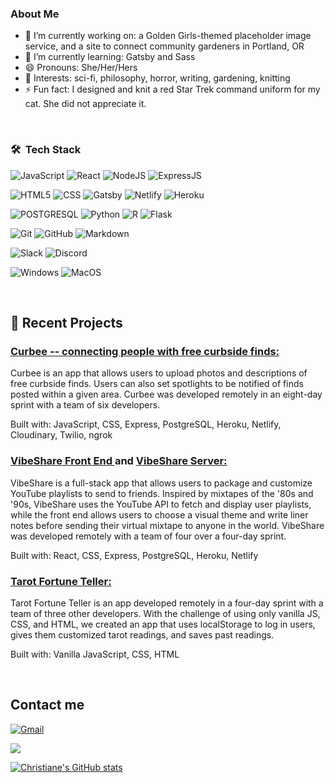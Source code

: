 <h3> About Me </h3>

- 🔭 I’m currently working on: a Golden Girls-themed placeholder image service, and a site to connect community gardeners in Portland, OR 
- 🌱 I’m currently learning: Gatsby and Sass
- 😄 Pronouns: She/Her/Hers 
- 💜 Interests: sci-fi, philosophy, horror, writing, gardening, knitting
- ⚡ Fun fact: I designed and knit a red Star Trek command uniform for my cat. She did not appreciate it. 

<br/>

<h3> 🛠 &nbsp;Tech Stack</h3>

  ![JavaScript](https://img.shields.io/badge/JavaScript-323330?style=for-the-badge&logo=javascript&logoColor=F7DF1E)
  ![React](https://img.shields.io/badge/React-20232A?style=for-the-badge&logo=react&logoColor=61DAFB)
  ![NodeJS](https://img.shields.io/badge/Node.js-43853D?style=for-the-badge&logo=node.js&logoColor=white)
  ![ExpressJS](https://img.shields.io/badge/Express.js-404D59?style=for-the-badge)</br>
  
  ![HTML5](https://img.shields.io/badge/HTML5-E34F26?style=for-the-badge&logo=html5&logoColor=white)
  ![CSS](https://img.shields.io/badge/CSS-239120?&style=for-the-badge&logo=css3&logoColor=white)
  ![Gatsby](https://img.shields.io/badge/Gatsby-663399?style=for-the-badge&logo=gatsby&logoColor=white)
  ![Netlify](https://img.shields.io/badge/Netlify-00C7B7?style=for-the-badge&logo=netlify&logoColor=white)
  ![Heroku](https://img.shields.io/badge/Heroku-430098?style=for-the-badge&logo=heroku&logoColor=white)</br>

  ![POSTGRESQL](https://img.shields.io/badge/PostgreSQL-316192?style=for-the-badge&logo=postgresql&logoColor=white) 
  ![Python](https://img.shields.io/badge/Python-14354C?style=for-the-badge&logo=python&logoColor=white) 
  ![R](https://img.shields.io/badge/R-276DC3?style=for-the-badge&logo=r&logoColor=white)
  ![Flask](https://img.shields.io/badge/Flask-000000?style=for-the-badge&logo=flask&logoColor=white)</br>

  ![Git](https://img.shields.io/badge/Git-F05032?style=for-the-badge&logo=git&logoColor=white)
  ![GitHub](https://img.shields.io/badge/GitHub-100000?style=for-the-badge&logo=github&logoColor=white)
  ![Markdown](https://img.shields.io/badge/Markdown-000000?style=for-the-badge&logo=markdown&logoColor=white)</br>

  ![Slack](https://img.shields.io/badge/Slack-4A154B?style=for-the-badge&logo=slack&logoColor=white)
  ![Discord](https://img.shields.io/badge/Discord-7289DA?style=for-the-badge&logo=discord&logoColor=white)</br>

  ![Windows](https://img.shields.io/badge/Windows-0078D6?style=for-the-badge&logo=windows&logoColor=white)
  ![MacOS](https://img.shields.io/badge/MacOS-000000?style=for-the-badge&logo=macos&logoColor=white)</br>

<br/>

<p>

## 📝 Recent Projects
### [ Curbee -- connecting people with free curbside finds: ](https://github.com/curbee-by-curbees)<br>
Curbee is an app that allows users to upload photos and descriptions of free curbside finds. Users can also set spotlights to be notified of finds posted within a given area. Curbee was developed remotely in an eight-day sprint with a team of six developers.<br>
  
Built with: JavaScript, CSS, Express, PostgreSQL, Heroku, Netlify, Cloudinary, Twilio, ngrok

### [ VibeShare Front End ](https://github.com/tislais/Vibe-Share-Front-End) and [ VibeShare Server: ](https://github.com/tislais/Vibe-Share-Server)<br>
VibeShare is a full-stack app that allows users to package and customize YouTube playlists to send to friends. Inspired by mixtapes of the '80s and '90s, VibeShare uses the YouTube API to fetch and display user playlists, while the front end allows users to choose a visual theme and write liner notes before sending their virtual mixtape to anyone in the world. VibeShare was developed remotely with a team of four over a four-day sprint.<br>
  
Built with: React, CSS, Express, PostgreSQL, Heroku, Netlify

### [ Tarot Fortune Teller: ](https://github.com/taylor-tokareff/tarot-fortune-teller)<br>
Tarot Fortune Teller is an app developed remotely in a four-day sprint with a team of three other developers. With the challenge of using only vanilla JS, CSS, and HTML, we created an app that uses localStorage to log in users, gives them customized tarot readings, and saves past readings.<br>
  
Built with: Vanilla JavaScript, CSS, HTML

</p>

<br/>

<p>

## Contact me
  
[<img alt="Gmail" src="https://img.shields.io/badge/Gmail-D14836?style=for-the-badge&logo=gmail&logoColor=white">](mailto:christiane.merritt@gmail.com?Subject=Found%20you%20on%20Github!)

[<img src="https://img.shields.io/badge/LinkedIn-0077B5?style=for-the-badge&logo=linkedin&logoColor=white">](https://www.linkedin.com/in/christiane-merritt/) 
  
</p> 

[![Christiane's GitHub stats](https://github-readme-stats.vercel.app/api?username=cmmerritt&theme=nightowl)](https://github.com/anuraghazra/github-readme-stats)
